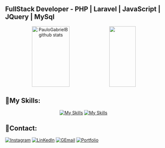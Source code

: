 <div>
  <h2>FullStack Developer - PHP | Laravel | JavaScript | JQuery | MySql</h2> 
</div>
<div align="center">
   <img width="49%" height="195px" src="https://github-readme-stats.vercel.app/api?username=Davi-Julio&show_icons=true&count_private=true&hide_border=true&title_color=FFD700&icon_color=FFD700&text_color=F8F8FF&bg_color=0d1117" alt="PauloGabrielB github stats" /> 
  <img width="41%" height="195px" src="https://github-readme-stats.vercel.app/api/top-langs/?username=Davi-Julio&layout=compact&hide_border=true&title_color=FFD700&text_color=F8F8FF&bg_color=0d1117" />
</div>

## 📌My Skills: 

<div  align="center" display="inline-block">
  
[![My Skills](https://skillicons.dev/icons?i=php,laravel,javascript,jquery,mysql)](https://skillicons.dev)
[![My Skills](https://skillicons.dev/icons?i=html,css,bootstrap,vscode,git&theme=light)](https://skillicons.dev)

</div>

##  📌Contact:

<div> 

  [![Instagram](https://img.shields.io/badge/Instagram-E4405F?style=for-the-badge&logo=instagram&logoColor=white)](https://www.instagram.com/_davijulio/)
[![LinKedIn](https://img.shields.io/badge/LinkedIn-0077B5?style=for-the-badge&logo=linkedin&logoColor=white)](https://www.linkedin.com/in/davi-j%C3%BAlio-801801240/)
[![GEmail](https://img.shields.io/badge/Gmail-D14836?style=for-the-badge&logo=gmail&logoColor=white)](https://mail.google.com/mail/u/0/#inbox?compose=new)
[![Portfolio](https://img.shields.io/badge/Portfolio-%23000000.svg?style=for-the-badge&logo=firefox&logoColor=#FF7139)](https://portfolio-davi.netlify.app/)

</div>










